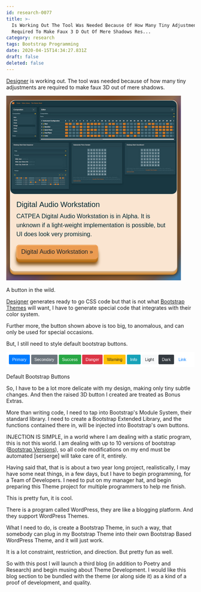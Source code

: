 ```yaml
---
id: research-0077
title: >-
  Is Working Out The Tool Was Needed Because Of How Many Tiny Adjustments Are
  Required To Make Faux 3 D Out Of Mere Shadows Res...
category: research
tags: Bootstrap Programming
date: 2020-04-15T14:34:27.831Z
draft: false
deleted: false
---
```


[Designer](http://catpea.com/designer) is working out. The tool was needed because of how many tiny adjustments are required to make faux 3D out of mere shadows.

![Button](image/research-0077-button.png)

A button in the wild.

[Designer](http://catpea.com/designer) generates ready to go CSS code but that is not what [Bootstrap Themes](https://themes.getbootstrap.com/) will want, I have to generate special code that integrates with their color system.

Further more, the button shown above is too big, to anomalous, and can only be used for special occasions.

But, I still need to style default bootstrap buttons.

![Bb](image/research-0077-bb.png)

Default Bootstrap Buttons

So, I have to be a lot more delicate with my design, making only tiny subtle changes. And then the raised 3D button I created are treated as Bonus Extras.

More than writing code, I need to tap into Bootstrap's Module System, their standard library. I need to create a Bootstrap Extended Library, and the functions contained there in, will be injected into Bootstrap's own buttons.

INJECTION IS SIMPLE, in a world where I am dealing with a static program, this is not this world. I am dealing with up to 10 versions of bootstrap ([Bootstrap Versions](https://getbootstrap.com/docs/versions/)), so all code modifications on my end must be automated \[serserge\] will take care of it, entirely.

Having said that, that is is about a two year long project, realistically, I may have some neat things, in a few days, but I have to begin programming, for a Team of Developers. I need to put on my manager hat, and begin preparing this Theme project for multiple programmers to help me finish.

This is pretty fun, it is cool.

There is a program called WordPress, they are like a blogging platform. And they support WordPress Themes.

What I need to do, is create a Bootstrap Theme, in such a way, that somebody can plug in my Bootstrap Theme into their own Bootstrap Based WordPress Theme, and it will just work.

It is a lot constraint, restriction, and direction. But pretty fun as well.

So with this post I will launch a third blog (in addition to Poetry and Research) and begin musing about Theme Development. I would like this blog section to be bundled with the theme (or along side it) as a kind of a proof of development, and quality.
